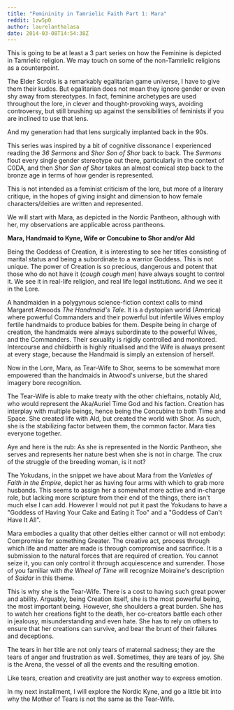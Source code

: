 ```yaml
---
title: "Femininity in Tamrielic Faith Part 1: Mara"
reddit: 1zw5p0
author: laurelanthalasa
date: 2014-03-08T14:54:38Z
---
```


This is going to be at least a 3 part series on how the Feminine is depicted in Tamrielic religion.  We may touch on some of the non-Tamrielic religions as a counterpoint.

The Elder Scrolls is a remarkably egalitarian game universe, I have to give them their kudos.  But egalitarian does not mean they ignore gender or even shy away from stereotypes.  In fact, feminine archetypes are used throughout the lore, in clever and thought-provoking ways, avoiding controversy, but still brushing up against the sensibilities of feminists if you are inclined to use that lens.

And my generation had that lens surgically implanted back in the 90s.

This series was inspired by a bit of cognitive dissonance I experienced reading the *36 Sermons* and *Shor Son of Shor* back to back.  The *Sermons* flout every single gender stereotype out there, particularly in the context of C0DA, and then *Shor Son of Shor* takes an almost comical step back to the bronze age in terms of how gender is represented.

This is not intended as a feminist criticism of the lore, but more of a literary critique, in the hopes of giving insight and dimension to how female characters/deities are written and represented.

We will start with Mara, as depicted in the Nordic Pantheon, although with her, my observations are applicable across pantheons.

**Mara, Handmaid to Kyne, Wife or Concubine to Shor and/or Ald**

Being the Goddess of Creation, it is interesting to see her titles consisting of marital status and being a subordinate to a warrior Goddess.  This is not unique.  The power of Creation is so precious, dangerous and potent that those who do not have it (*cough cough men*) have always sought to control it.  We see it in real-life religion, and real life legal institutions.  And we see it in the Lore.

A handmaiden in a polygynous science-fiction context calls to mind Margaret Atwoods *The Handmaid's Tale*.  It is a dystopian world (America) where powerful Commanders and their powerful but infertile Wives employ fertile handmaids to produce babies for them.  Despite being in charge of creation, the handmaids were always subordinate to the powerful Wives, and the Commanders.  Their sexuality is rigidly controlled and monitored.  Intercourse and childbirth is highly ritualised and the Wife is always present at every stage, because the Handmaid is simply an extension of herself.

Now in the Lore, Mara, as Tear-Wife to Shor, seems to be somewhat more empowered than the handmaids in Atwood's universe, but the shared imagery bore recognition.

The Tear-Wife is able to make treaty with the other chieftains, notably Ald, who would represent the Aka/Auriel Time God and his faction.  Creation has interplay with multiple beings, hence being the Concubine to both Time and Space.  She created life with Ald, but created the world with Shor.  As such, she is the stabilizing factor between them, the common factor.  Mara ties everyone together.

Aye and here is the rub:  As she is represented in the Nordic Pantheon, she serves and represents her nature best when she is not in charge. The crux of the struggle of the breeding woman, is it not?

The Yokudans, in the snippet we have about Mara from the *Varieties of Faith in the Empire*, depict her as having four arms with which to grab more husbands.  This seems to assign her a somewhat more active and in-charge role, but lacking more scripture from their end of the things, there isn't much else I can add.  However I would not put it past the Yokudans to have a "Goddess of Having Your Cake and Eating it Too" and a "Goddess of Can't Have It All".

Mara embodies a quality that other deities either cannot or will not embody:  Compromise for something Greater.  The creative act, process through which life and matter are made is through compromise and sacrifice.  It is a submission to the natural forces that are required of creation.  You cannot seize it, you can only control it through acquiescence and surrender.  Those of you familiar with *the Wheel of Time* will recognize Moiraine's  description of *Saidar* in this theme.

This is why she is the Tear-Wife.  There is a cost to having such great power and ability.  Arguably, being Creation itself, she is the most powerful being, the most important being.  However, she shoulders a great burden.  She has to watch her creations fight to the death, her co-creators battle each other in jealousy, misunderstanding and even hate.  She has to rely on others to ensure that her creations can survive, and bear the brunt of their failures and deceptions. 

The tears in her title are not only tears of maternal sadness; they are the tears of anger and frustration as well.  Sometimes, they are tears of joy.  She is the Arena, the vessel of all the events and the resulting emotion.

Like tears, creation and creativity are just another way to express emotion.

In my next installment, I will explore the Nordic Kyne, and go a little bit into why the Mother of Tears is not the same as the Tear-Wife.
